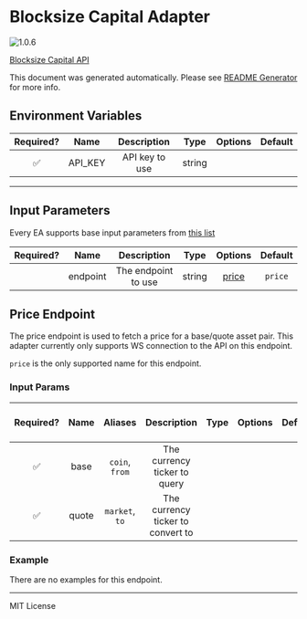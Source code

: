 # Blocksize Capital Adapter

![1.0.6](https://img.shields.io/github/package-json/v/smartcontractkit/external-adapters-js?filename=packages/sources/blocksize-capital/package.json)

[Blocksize Capital API](https://data-dev.blocksize.capital/marketdata/docs/#blocksize-marketdata-api-v1)

This document was generated automatically. Please see [README Generator](../../scripts#readme-generator) for more info.

## Environment Variables

| Required? |  Name   |  Description   |  Type  | Options | Default |
| :-------: | :-----: | :------------: | :----: | :-----: | :-----: |
|    ✅     | API_KEY | API key to use | string |         |         |

---

## Input Parameters

Every EA supports base input parameters from [this list](../../core/bootstrap#base-input-parameters)

| Required? |   Name   |     Description     |  Type  |         Options          | Default |
| :-------: | :------: | :-----------------: | :----: | :----------------------: | :-----: |
|           | endpoint | The endpoint to use | string | [price](#price-endpoint) | `price` |

## Price Endpoint

The price endpoint is used to fetch a price for a base/quote asset pair. This adapter currently only supports WS connection to the API on this endpoint.

`price` is the only supported name for this endpoint.

### Input Params

| Required? | Name  |    Aliases     |            Description            | Type | Options | Default | Depends On | Not Valid With |
| :-------: | :---: | :------------: | :-------------------------------: | :--: | :-----: | :-----: | :--------: | :------------: |
|    ✅     | base  | `coin`, `from` |   The currency ticker to query    |      |         |         |            |                |
|    ✅     | quote | `market`, `to` | The currency ticker to convert to |      |         |         |            |                |

### Example

There are no examples for this endpoint.

---

MIT License
